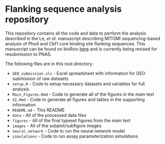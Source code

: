 # Flanking sequence analysis repository

This repository contains all the code and data to perform the analysis described in the Le, *et al.* manuscript describing MITOMI sequencing-based analysis of Pho4 and Cbf1 core binding site flanking sequences. This manuscript can be found on bioRxiv [here](https://www.biorxiv.org/content/early/2017/09/26/193904.article-metrics) and is currently being revised for resubmission to PNAS.

The following files are in this root directory:

- `GEO_submission.xls` - Excel spreadsheet with information for GEO submission of raw datasets
- `setup.R` - Code to setup necessary datasets and variables for full analysis
- `Main_Figures.Rmd` - Code to generate all of the figures in the main text
- `SI.Rmd` - Code to generate all figures and tables in the supporting information
- `README.md` - This README
- `data` - All of the processed data files
- `figures` - All of the final typeset figures from the main text
- `images` - All of the subplot/subfigure images
- `neural_network` - Code to run the neural network model
- `simulations` - Code to run assay parameterization simulations
